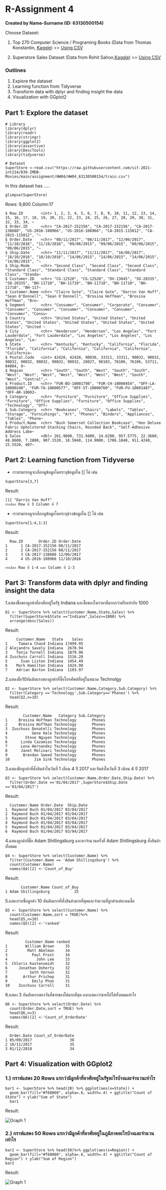 # R-Assignment 4

**Created by Name-Surname (ID: 63130500154)**

Choose Dataset:
1. Top 270 Computer Science / Programing Books (Data from Thomas Konstantin, [Kaggle](https://www.kaggle.com/thomaskonstantin/top-270-rated-computer-science-programing-books)) >> [Using CSV](https://raw.githubusercontent.com/safesit23/INT214-Statistics/main/datasets/prog_book.csv)

2. Superstore Sales Dataset (Data from Rohit Sahoo,[Kaggle](https://www.kaggle.com/rohitsahoo/sales-forecasting)) >> [Using CSV](https://raw.githubusercontent.com/safesit23/INT214-Statistics/main/datasets/superstore_sales.csv)


### Outlines
1. Explore the dataset
2. Learning function from Tidyverse
3. Transform data with dplyr and finding insight the data
4. Visualization with GGplot2

## Part 1: Explore the dataset

```
# Library
library(dplyr)
library(readr)
library(stringr)
library(ggplot2)
library(assertive)
library(DescTools)
library(tidyverse)

# Dataset
SuperStore <-read.csv("https://raw.githubusercontent.com/sit-2021-int214/030-IMDB-Movies/main/assignment/HW04/HW04_63130500154/train.csv")
```

In this dataset has .....

```
glimpse(SuperStore)
```

Rows: 9,800
Column:17

```
$ Row.ID        <int> 1, 2, 3, 4, 5, 6, 7, 8, 9, 10, 11, 12, 13, 14, 15, 16, 17, 18, 19, 20, 21, 22, 23, 24, 25, 26, 27, 28, 29, 30, 31, 32, 33, 34, ~
$ Order.ID      <chr> "CA-2017-152156", "CA-2017-152156", "CA-2017-138688", "US-2016-108966", "US-2016-108966", "CA-2015-115812", "CA-2015-115812", "~
$ Order.Date    <chr> "08/11/2017", "08/11/2017", "12/06/2017", "11/10/2016", "11/10/2016", "09/06/2015", "09/06/2015", "09/06/2015", "09/06/2015", "~
$ Ship.Date     <chr> "11/11/2017", "11/11/2017", "16/06/2017", "18/10/2016", "18/10/2016", "14/06/2015", "14/06/2015", "14/06/2015", "14/06/2015", "~
$ Ship.Mode     <chr> "Second Class", "Second Class", "Second Class", "Standard Class", "Standard Class", "Standard Class", "Standard Class", "Standa~
$ Customer.ID   <chr> "CG-12520", "CG-12520", "DV-13045", "SO-20335", "SO-20335", "BH-11710", "BH-11710", "BH-11710", "BH-11710", "BH-11710", "BH-117~
$ Customer.Name <chr> "Claire Gute", "Claire Gute", "Darrin Van Huff", "Sean O'Donnell", "Sean O'Donnell", "Brosina Hoffman", "Brosina Hoffman", "Bro~
$ Segment       <chr> "Consumer", "Consumer", "Corporate", "Consumer", "Consumer", "Consumer", "Consumer", "Consumer", "Consumer", "Consumer", "Consu~
$ Country       <chr> "United States", "United States", "United States", "United States", "United States", "United States", "United States", "United ~
$ City          <chr> "Henderson", "Henderson", "Los Angeles", "Fort Lauderdale", "Fort Lauderdale", "Los Angeles", "Los Angeles", "Los Angeles", "Lo~
$ State         <chr> "Kentucky", "Kentucky", "California", "Florida", "Florida", "California", "California", "California", "California", "California~
$ Postal.Code   <int> 42420, 42420, 90036, 33311, 33311, 90032, 90032, 90032, 90032, 90032, 90032, 90032, 28027, 98103, 76106, 76106, 53711, 84084, 9~
$ Region        <chr> "South", "South", "West", "South", "South", "West", "West", "West", "West", "West", "West", "West", "South", "West", "Central",~
$ Product.ID    <chr> "FUR-BO-10001798", "FUR-CH-10000454", "OFF-LA-10000240", "FUR-TA-10000577", "OFF-ST-10000760", "FUR-FU-10001487", "OFF-AR-10002~
$ Category      <chr> "Furniture", "Furniture", "Office Supplies", "Furniture", "Office Supplies", "Furniture", "Office Supplies", "Technology", "Off~
$ Sub.Category  <chr> "Bookcases", "Chairs", "Labels", "Tables", "Storage", "Furnishings", "Art", "Phones", "Binders", "Appliances", "Tables", "Phone~
$ Product.Name  <chr> "Bush Somerset Collection Bookcase", "Hon Deluxe Fabric Upholstered Stacking Chairs, Rounded Back", "Self-Adhesive Address Labe~
$ Sales         <dbl> 261.9600, 731.9400, 14.6200, 957.5775, 22.3680, 48.8600, 7.2800, 907.1520, 18.5040, 114.9000, 1706.1840, 911.4240, 15.5520, 407~
```

## Part 2: Learning function from Tidyverse

- เราสามารถดูจะเลือกดูข้อมูลโดยระบุข้อมูลใน [] ได้ เช่น

```
SuperStore[3,7]
```
Result:
```
[1] "Darrin Van Huff"
เราเลือก Row ที่ 3 Column ที่ 7
```
- เราสามารถดูจะเลือกดูข้อมูลโดยระบุช่วงข้อมูลใน [] ได้ เช่น

```
SuperStore[1:4,1:3]
```
Result:
```
  Row.ID       Order.ID Order.Date
1      1 CA-2017-152156 08/11/2017
2      2 CA-2017-152156 08/11/2017
3      3 CA-2017-138688 12/06/2017
4      4 US-2016-108966 11/10/2016

เราเลือก Row ที่ 1-4 และ Column ที่ 1-3
```


## Part 3: Transform data with dplyr and finding insight the data

1.แสดงชื่อของลูกค้าที่อาศัยอยู่ในรัฐ Indiana และซื้อของในราคาที่มากกว่าหรือเท่ากับ 1000

```
Q1 <- SuperStore %>% select(Customer.Name,State,Sales) %>% 
  filter(SuperStore$State =="Indiana",Sales>=1000) %>%
  arrange(desc(Sales))
```

Result:

```
     Customer.Name   State    Sales
1     Tamara Chand Indiana 17499.95
2 Alejandro Savely Indiana  2678.94
3    Tonja Turnell Indiana  1879.96
4 Zuschuss Carroll Indiana  1516.20
5      Ivan Liston Indiana  1454.49
6    Mark Hamilton Indiana  1424.90
7    Adrian Barton Indiana  1103.97
```
2.แสดงชื่อ10อันดับแรกของลูกค้าที่ซื้อโทรศัพท์ที่อยู่ในหมวด Technolgy 

```
Q2 <- SuperStore %>% select(Customer.Name,Category,Sub.Category) %>%
  filter(Category =='Technology',Sub.Category=='Phones') %>%
  head(Q2,n=10)
```

Result:

```
        Customer.Name   Category Sub.Category
1     Brosina Hoffman Technology       Phones
2     Brosina Hoffman Technology       Phones
3  Zuschuss Donatelli Technology       Phones
4           Gene Hale Technology       Phones
5        Steve Nguyen Technology       Phones
6      Linda Cazamias Technology       Phones
7      Lena Hernandez Technology       Phones
8      Janet Molinari Technology       Phones
9       Brendan Sweed Technology       Phones
10           Jim Sink Technology       Phones
```
3.แสดงชือลูกค้าที่สั่งสินค้าในวันที่ 1 เดือน 4 ปี 2017 และจัดส่งในวันที่ 3 เดิอน 4 ปี 2017

```
Q3 <- SuperStore %>% select(Customer.Name,Order.Date,Ship.Date) %>%
  filter(Order.Date =='01/04/2017',SuperStore$Ship.Date =='03/04/2017')
```

Result:

```
  Customer.Name Order.Date  Ship.Date
1  Raymond Buch 01/04/2017 03/04/2017
2  Raymond Buch 01/04/2017 03/04/2017
3  Raymond Buch 01/04/2017 03/04/2017
4  Raymond Buch 01/04/2017 03/04/2017
5  Raymond Buch 01/04/2017 03/04/2017
6  Raymond Buch 01/04/2017 03/04/2017
```
4.แสดงลูกค้าที่ชื่อ Adam Shillingsburg และหาจำนวนครั้งที่ Adam Shillingsburg สั่งสินค้าทั้งหมด

```
Q4 <- SuperStore %>% select(Customer.Name) %>%
  filter(Customer.Name == 'Adam Shillingsburg') %>%
  count(Customer.Name) 
  names(Q4)[2] <-'Count_of_Buy'
```

Result:

```
       Customer.Name Count_of_Buy
1 Adam Shillingsburg           25
```
5.แสดงรายชื่อลูกค้า 10 อันดับแรกที่สั่งสินค้ามากที่สุดและจำนวนที่ลูกค้าแต่ละคนซื้อ

```
Q5 <- SuperStore %>% select(Customer.Name) %>%
  count(Customer.Name,sort = TRUE)%>%
  head(Q5,n=10)
  names(Q5)[2] <-'ranked' 
```

Result:

```
         Customer.Name ranked
1        William Brown     35
2         Matt Abelman     34
3           Paul Prost     34
4             John Lee     33
5  Chloris Kastensmidt     32
6     Jonathan Doherty     32
7          Seth Vernon     32
8       Arthur Prichep     31
9           Emily Phan     31
10    Zuschuss Carroll     31
```
6.แสดง 3 อันดับแรกของวันที่ขายของได้มากที่สุด และแสดงว่าขายไปได้ทั้งหมดเท่าไร

```
Q6 <- SuperStore %>% select(Order.Date) %>%
  count(Order.Date,sort = TRUE) %>%
  head(Q6,n=3)
  names(Q6)[2] <-'Count_of_OrderDate'
```

Result:

```
  Order.Date Count_of_OrderDate
1 05/09/2017                 38
2 10/11/2017                 35
3 01/12/2018                 34
```
## Part 4: Visualization with GGplot2
### 1.) กราฟแสดง 20 Rows แรกว่ามีลูกค้าที่อาศัยอยู่ในรัฐอะไรบ้างและจำนวนเท่าไร
```
bar1 <- SuperStore %>% head(20) %>% ggplot(aes(x=State)) + 
  geom_bar(fill="#f68060", alpha=.6, width=.4) + ggtitle("Count of State") + ylab("Sum of State")
  bar1
```
Result:

![Graph 1](bar1.png)

### 2.) กราฟแสดง 50 Rows แรกว่ามีลูกค้าที่อาศัยอยู่ในภูมิภาคอะไรบ้างและจำนวนเท่าไร
```
bar2 <- SuperStore %>% head(50)%>% ggplot(aes(x=Region)) + 
  geom_bar(fill="#f68060", alpha=.6, width=.4) + ggtitle("Count of Region") + ylab("Sum of Region") 
bar2
```
Result:

![Graph 1](bar2.png)


